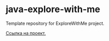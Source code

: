 # java-explore-with-me
Template repository for ExploreWithMe project.

[Ссылка на проект.](https://github.com/Straga007/java-explore-with-me.git)
